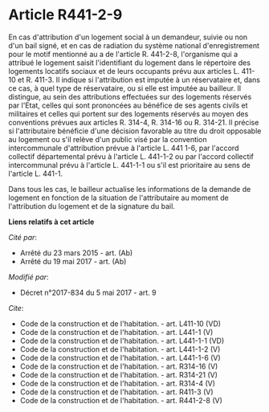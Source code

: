 # Article R441-2-9

En cas d'attribution d'un logement social à un demandeur, suivie ou non d'un bail signé, et en cas de radiation du système
national d'enregistrement pour le motif mentionné au a de l'article R. 441-2-8, l'organisme qui a attribué le logement saisit
l'identifiant du logement dans le répertoire des logements locatifs sociaux et de leurs occupants prévu aux articles L.
411-10 et R. 411-3. Il indique si l'attribution est imputée à un réservataire et, dans ce cas, à quel type de réservataire,
ou si elle est imputée au bailleur. Il distingue, au sein des attributions effectuées sur des logements réservés par l'Etat,
celles qui sont prononcées au bénéfice de ses agents civils et militaires et celles qui portent sur des logements réservés au
moyen des conventions prévues aux articles R. 314-4, R. 314-16 ou R. 314-21. Il précise si l'attributaire bénéficie d'une
décision favorable au titre du droit opposable au logement ou s'il relève d'un public visé par la convention intercommunale
d'attribution prévue à l'article L. 441 1-6, par l'accord collectif départemental prévu à l'article L. 441-1-2 ou par
l'accord collectif intercommunal prévu à l'article L. 441-1-1 ou s'il est prioritaire au sens de l'article L. 441-1. 

Dans tous les cas, le bailleur actualise les informations de la demande de logement en fonction de la situation de
l'attributaire au moment de l'attribution du logement et de la signature du bail.

**Liens relatifs à cet article**

_Cité par_:

  - Arrêté du 23 mars 2015 - art. (Ab)
  - Arrêté du 19 mai 2017 - art. (Ab)

_Modifié par_:

  - Décret n°2017-834 du 5 mai 2017 - art. 9

_Cite_:

  - Code de la construction et de l'habitation. - art. L411-10 (VD)
  - Code de la construction et de l'habitation. - art. L441-1 (V)
  - Code de la construction et de l'habitation. - art. L441-1-1 (VD)
  - Code de la construction et de l'habitation. - art. L441-1-2 (V)
  - Code de la construction et de l'habitation. - art. L441-1-6 (V)
  - Code de la construction et de l'habitation. - art. R314-16 (V)
  - Code de la construction et de l'habitation. - art. R314-21 (V)
  - Code de la construction et de l'habitation. - art. R314-4 (V)
  - Code de la construction et de l'habitation. - art. R411-3 (V)
  - Code de la construction et de l'habitation. - art. R441-2-8 (V)
